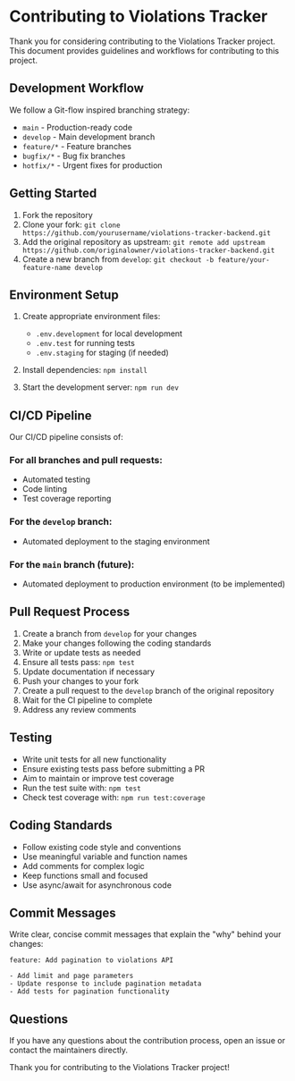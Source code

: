 # Contributing to Violations Tracker

Thank you for considering contributing to the Violations Tracker project. This document provides guidelines and workflows for contributing to this project.

## Development Workflow

We follow a Git-flow inspired branching strategy:

- `main` - Production-ready code
- `develop` - Main development branch
- `feature/*` - Feature branches
- `bugfix/*` - Bug fix branches
- `hotfix/*` - Urgent fixes for production

## Getting Started

1. Fork the repository
2. Clone your fork: `git clone https://github.com/yourusername/violations-tracker-backend.git`
3. Add the original repository as upstream: `git remote add upstream https://github.com/originalowner/violations-tracker-backend.git`
4. Create a new branch from `develop`: `git checkout -b feature/your-feature-name develop`

## Environment Setup

1. Create appropriate environment files:
   - `.env.development` for local development
   - `.env.test` for running tests
   - `.env.staging` for staging (if needed)

2. Install dependencies: `npm install`

3. Start the development server: `npm run dev`

## CI/CD Pipeline

Our CI/CD pipeline consists of:

### For all branches and pull requests:
- Automated testing
- Code linting
- Test coverage reporting

### For the `develop` branch:
- Automated deployment to the staging environment

### For the `main` branch (future):
- Automated deployment to production environment (to be implemented)

## Pull Request Process

1. Create a branch from `develop` for your changes
2. Make your changes following the coding standards
3. Write or update tests as needed
4. Ensure all tests pass: `npm test`
5. Update documentation if necessary
6. Push your changes to your fork
7. Create a pull request to the `develop` branch of the original repository
8. Wait for the CI pipeline to complete
9. Address any review comments

## Testing

- Write unit tests for all new functionality
- Ensure existing tests pass before submitting a PR
- Aim to maintain or improve test coverage
- Run the test suite with: `npm test`
- Check test coverage with: `npm run test:coverage`

## Coding Standards

- Follow existing code style and conventions
- Use meaningful variable and function names
- Add comments for complex logic
- Keep functions small and focused
- Use async/await for asynchronous code

## Commit Messages

Write clear, concise commit messages that explain the "why" behind your changes:

```
feature: Add pagination to violations API

- Add limit and page parameters
- Update response to include pagination metadata
- Add tests for pagination functionality
```

## Questions

If you have any questions about the contribution process, open an issue or contact the maintainers directly.

Thank you for contributing to the Violations Tracker project!